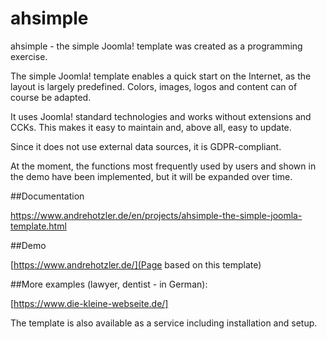 # ahsimple
ahsimple - the simple Joomla! template was created as a programming exercise.

The simple Joomla! template enables a quick start on the Internet, as the layout is largely predefined. Colors, images, logos and content can of course be adapted.

It uses Joomla! standard technologies and works without extensions and CCKs. This makes it easy to maintain and, above all, easy to update.

Since it does not use external data sources, it is GDPR-compliant.

At the moment, the functions most frequently used by users and shown in the demo have been implemented, but it will be expanded over time.

##Documentation

https://www.andrehotzler.de/en/projects/ahsimple-the-simple-joomla-template.html

##Demo

[https://www.andrehotzler.de/](Page based on this template)

##More examples (lawyer, dentist - in German):

[https://www.die-kleine-webseite.de/]

The template is also available as a service including installation and setup.

